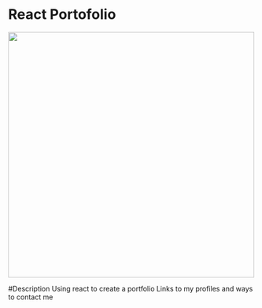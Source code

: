 # React Portofolio

<img src=".\React\src\img\screenshot.jpg" width="500" height="500"> 

#Description
Using react to create a portfolio
Links to my profiles and ways to contact me


